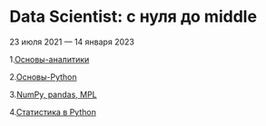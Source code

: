 # Data Scientist: с нуля до middle
23 июля 2021 — 14 января 2023

1.[Основы-аналитики](https://github.com/vn322/-_DS_course/tree/%D0%9E%D1%81%D0%BD%D0%BE%D0%B2%D1%8B-%D0%B0%D0%BD%D0%B0%D0%BB%D0%B8%D1%82%D0%B8%D0%BA%D0%B8)

2.[Основы-Python](https://github.com/vn322/-_DS_course/tree/%D0%9E%D1%81%D0%BD%D0%BE%D0%B2%D1%8B-Python)

3.[NumPy, pandas, MPL](https://github.com/vn322/-_DS_course/tree/NumPy%2C-pandas%2C-MPL)

4.[Статистика в Python]()
